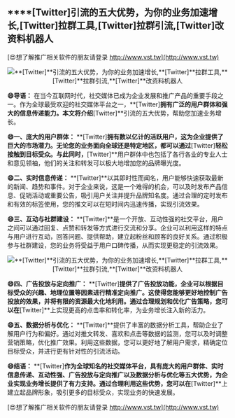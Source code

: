 ## ****[Twitter]**引流的五大优势，为你的业务加速增长,**[Twitter]**拉群工具,**[Twitter]**拉群引流,**[Twitter]**改资料机器人**

[😍想了解推广相关软件的朋友请登录 http://www.vst.tw](http://www.vst.tw)

 <center><img src="https://vst.tw/MP4/tuiguang/png/7.png" alt="**[Twitter]**引流的五大优势，为你的业务加速增长,**[Twitter]**拉群工具,**[Twitter]**拉群引流,**[Twitter]**改资料机器人"></center>

**😄导语：**
在当今互联网时代，社交媒体已成为企业发展和推广产品的重要手段之一。作为全球最受欢迎的社交媒体平台之一，**[Twitter]**拥有广泛的用户群体和强大的信息传递能力。本文将介绍**[Twitter]**引流的五大优势，帮助您加速业务增长。

**😄一、庞大的用户群体：**
**[Twitter]**拥有数以亿计的活跃用户，这为企业提供了巨大的市场潜力。无论您的业务面向全球还是特定地区，都可以通过**[Twitter]**轻松接触到目标受众。与此同时，**[Twitter]**用户群体中也包括了各行各业的专业人士和意见领袖，他们的关注和转发可以极大地增加您的品牌曝光度。

**😄二、实时信息传递：**
**[Twitter]**以其即时性而闻名，用户能够快速获取最新的新闻、趋势和事件。对于企业来说，这是一个难得的机会，可以及时发布产品信息、促销活动或重要公告，吸引用户关注并提升品牌知名度。通过合理的定时发布和有效的标签使用，您的推文可以在短时间内迅速传播，实现引流效果。

**😄三、互动与社群建设：**
**[Twitter]**是一个开放、互动性强的社交平台，用户之间可以通过回复、点赞和转发等方式进行交流和分享。企业可以利用这样的特点与用户进行互动，回答问题、提供帮助，建立起粉丝和顾客的良好关系。通过积极参与社群建设，您的业务将受益于用户口碑传播，从而实现更稳定的引流效果。

 <center><img src="https://vst.tw/MP4/tuiguang/png/7.png" alt="**[Twitter]**引流的五大优势，为你的业务加速增长,**[Twitter]**拉群工具,**[Twitter]**拉群引流,**[Twitter]**改资料机器人"></center>

**😄四、广告投放与定向推广：**
**[Twitter]**提供了广告投放功能，企业可以根据目标受众的兴趣、地理位置等因素进行精准定向推广。这使得您能够更好地控制广告投放的效果，并将有限的资源最大化地利用。通过合理规划和优化广告策略，您可以在**[Twitter]**上实现更高的点击率和转化率，为业务增长注入新的活力。

**😄五、数据分析与优化：**
**[Twitter]**提供了丰富的数据分析工具，帮助企业了解用户行为和偏好。通过对推文转发、喜欢和点击等数据的监测，您可以及时调整营销策略，优化推广效果。利用这些数据，您可以更好地了解用户需求，精确定位目标受众，并进行更有针对性的引流活动。

**😄结语：**
**[Twitter]**作为全球知名的社交媒体平台，具有庞大的用户群体、实时信息传递、互动性强、广告投放与定向推广以及数据分析与优化等五大优势，为企业实现业务增长提供了有力支持。通过合理利用这些优势，您可以在**[Twitter]**上建立起品牌形象，吸引更多的目标受众，实现业务的快速发展。

[😍想了解推广相关软件的朋友请登录 http://www.vst.tw](http://www.vst.tw)



